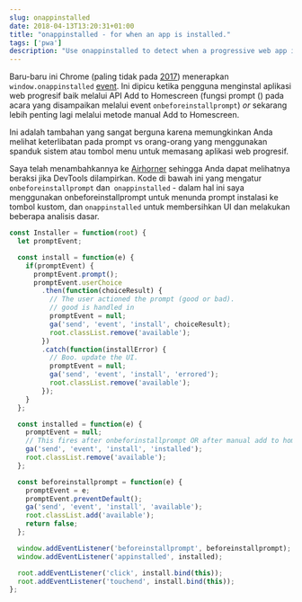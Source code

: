 ```yaml
---
slug: onappinstalled
date: 2018-04-13T13:20:31+01:00
title: "onappinstalled - for when an app is installed."
tags: ['pwa']
description: "Use onappinstalled to detect when a progressive web app is installed."
---
```



Baru-baru ini Chrome (paling tidak pada [2017](https://crbug.com/621393)) menerapkan `window.onappinstalled` [event](https://developer.mozilla.org/en-US/docs/Web/API/Window/onappinstalled). Ini dipicu ketika pengguna menginstal aplikasi web progresif baik melalui API Add to Homescreen (fungsi prompt () pada acara yang disampaikan melalui event `onbeforeinstallprompt`) _or_ sekarang lebih penting lagi melalui metode manual Add to Homescreen.

Ini adalah tambahan yang sangat berguna karena memungkinkan Anda melihat keterlibatan pada prompt vs orang-orang yang menggunakan spanduk sistem atau tombol menu untuk memasang aplikasi web progresif.

Saya telah menambahkannya ke [Airhorner](https://airhorner.com) sehingga Anda dapat melihatnya beraksi jika DevTools dilampirkan. Kode di bawah ini yang mengatur `onbeforeinstallprompt` dan` onappinstalled` - dalam hal ini saya menggunakan onbeforeinstallprompt untuk menunda prompt instalasi ke tombol kustom, dan `onappinstalled` untuk membersihkan UI dan melakukan beberapa analisis dasar.


```javascript
const Installer = function(root) {
  let promptEvent;

  const install = function(e) {
    if(promptEvent) {
      promptEvent.prompt();
      promptEvent.userChoice
        .then(function(choiceResult) {
          // The user actioned the prompt (good or bad).
          // good is handled in 
          promptEvent = null;
          ga('send', 'event', 'install', choiceResult);
          root.classList.remove('available');
        })
        .catch(function(installError) {
          // Boo. update the UI.
          promptEvent = null;
          ga('send', 'event', 'install', 'errored');
          root.classList.remove('available');
        });
    }
  };

  const installed = function(e) {
    promptEvent = null;
    // This fires after onbeforinstallprompt OR after manual add to homescreen.
    ga('send', 'event', 'install', 'installed');
    root.classList.remove('available');
  };

  const beforeinstallprompt = function(e) {
    promptEvent = e;
    promptEvent.preventDefault();
    ga('send', 'event', 'install', 'available');
    root.classList.add('available');
    return false;
  };

  window.addEventListener('beforeinstallprompt', beforeinstallprompt);
  window.addEventListener('appinstalled', installed);

  root.addEventListener('click', install.bind(this));
  root.addEventListener('touchend', install.bind(this));
};
```

